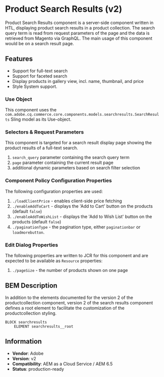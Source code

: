 <!--
Copyright 2019 Adobe Systems Incorporated

Licensed under the Apache License, Version 2.0 (the "License");
you may not use this file except in compliance with the License.
You may obtain a copy of the License at

    http://www.apache.org/licenses/LICENSE-2.0

Unless required by applicable law or agreed to in writing, software
distributed under the License is distributed on an "AS IS" BASIS,
WITHOUT WARRANTIES OR CONDITIONS OF ANY KIND, either express or implied.
See the License for the specific language governing permissions and
limitations under the License.
-->

# Product Search Results (v2)

Product Search Results component is a server-side component written in HTL,
displaying product search results in a product collection. The search query
term is read from request parameters of the page and the data is retrieved
from Magento via GraphQL. The main usage of this component would be on a 
search result page.

## Features

- Support for full-text search
- Support for faceted search
- Display products in gallery view, incl. name, thumbnail, and price
- Style System support.

### Use Object

This component uses the `com.adobe.cq.commerce.core.components.models.searchresults.SearchResults` Sling model as its Use-object.

### Selectors & Request Parameters

This component is targeted for a search result display page showing the product results of a full-text search.

1. `search_query` parameter containing the search query term
2. `page` parameter containing the current result page
3. additional dynamic parameters based on search filter selection

### Component Policy Configuration Properties
The following configuration properties are used:

1. `./loadClientPrice` - enables client-side price fetching
2. `./enableAddToCart` - displays the 'Add to Cart' button on the products (default `false`) 
3. `./enableAddToWishList` - displays the 'Add to Wish List' button on the products (default `false`)  
4. `./paginationType` - the pagination type, either `paginationbar` or `loadmorebutton`.

### Edit Dialog Properties

The following properties are written to JCR for this component and are expected to be available
as `Resource` properties:

1. `./pageSize` - the number of products shown on one page

## BEM Description

In addition to the elements documented for the version 2 of the productcollection component,
version 2 of the search results component defines a root element to facilitate the
customization of the productcollection styling.

```
BLOCK searchresults
    ELEMENT searchresults__root
```

## Information

- **Vendor**: Adobe
- **Version**: v2
- **Compatibility**: AEM as a Cloud Service / AEM 6.5
- **Status**: production-ready
